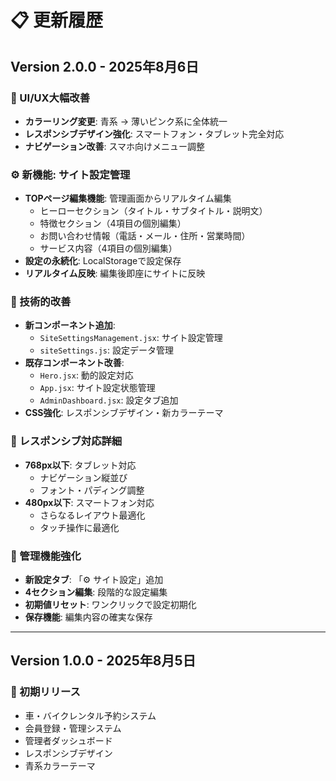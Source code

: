 # 📋 更新履歴

## Version 2.0.0 - 2025年8月6日

### 🎨 UI/UX大幅改善
- **カラーリング変更**: 青系 → 薄いピンク系に全体統一
- **レスポンシブデザイン強化**: スマートフォン・タブレット完全対応
- **ナビゲーション改善**: スマホ向けメニュー調整

### ⚙️ 新機能: サイト設定管理
- **TOPページ編集機能**: 管理画面からリアルタイム編集
  - ヒーローセクション（タイトル・サブタイトル・説明文）
  - 特徴セクション（4項目の個別編集）
  - お問い合わせ情報（電話・メール・住所・営業時間）
  - サービス内容（4項目の個別編集）
- **設定の永続化**: LocalStorageで設定保存
- **リアルタイム反映**: 編集後即座にサイトに反映

### 🔧 技術的改善
- **新コンポーネント追加**:
  - `SiteSettingsManagement.jsx`: サイト設定管理
  - `siteSettings.js`: 設定データ管理
- **既存コンポーネント改善**:
  - `Hero.jsx`: 動的設定対応
  - `App.jsx`: サイト設定状態管理
  - `AdminDashboard.jsx`: 設定タブ追加
- **CSS強化**: レスポンシブデザイン・新カラーテーマ

### 📱 レスポンシブ対応詳細
- **768px以下**: タブレット対応
  - ナビゲーション縦並び
  - フォント・パディング調整
- **480px以下**: スマートフォン対応
  - さらなるレイアウト最適化
  - タッチ操作に最適化

### 🎯 管理機能強化
- **新設定タブ**: 「⚙️ サイト設定」追加
- **4セクション編集**: 段階的な設定編集
- **初期値リセット**: ワンクリックで設定初期化
- **保存機能**: 編集内容の確実な保存

---

## Version 1.0.0 - 2025年8月5日

### 🚀 初期リリース
- 車・バイクレンタル予約システム
- 会員登録・管理システム
- 管理者ダッシュボード
- レスポンシブデザイン
- 青系カラーテーマ